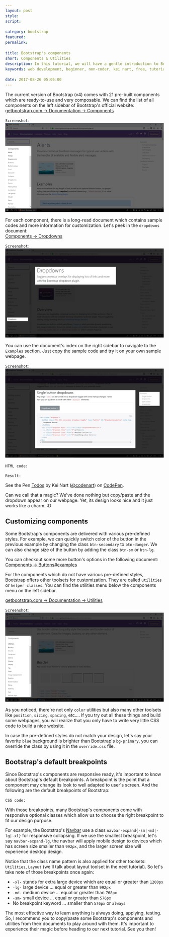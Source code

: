 ```yaml
---
layout: post
style:
script:

category: bootstrap
featured:
permalink:

title: Bootstrap's components
short: Components & Utilities
description: In this tutorial, we will have a gentle introduction to Bootstrap's Components and Utilities. <br>With Bootstrap's Components, we can build a webpage in minutes. <br>Let's start with talking about Components.
keywords: web development, beginner, non-coder, kei nart, free, tutorial, coding, programming, code nart, html, css, bootstrap, components, utilities

date: 2017-08-26 05:05:00
---
```


The current version of Bootstrap (v4) comes with 21 pre-built components which
are ready-to-use and very composable. We can find the list of all components on
the left sidebar of Bootstrap's official website:  
[getbootstrap.com -> Documentation -> Components](https://getbootstrap.com/docs/4.0/components/alerts/ "ext")

`Screenshot:`
![Bootstrap's components](/images/bootstrap/2/components.jpg)

For each component, there is a long-read document which contains sample codes and
more information for customization. Let's peek in the `dropdowns` document:  
[Components -> Dropdowns](https://getbootstrap.com/docs/4.0/components/dropdowns/ "ext")

`Screenshot:`
![Bootstrap's dropdowns](/images/bootstrap/2/dropdowns.jpg)

You can use the document's index on the right sidebar to navigate to the `Examples`
section. Just copy the sample code and try it on your own sample webpage.

`Screenshot:`
![Examples section](/images/bootstrap/2/examples.jpg)

`HTML code:`
<script src="https://gist.github.com/codenart/3c0ae21cda6edd9347f384951640a1ba.js">
</script>

`Result:`
<p data-height="500" data-theme-id="light" data-slug-hash="yPEmqM"
   data-default-tab="result" data-user="codenart" data-embed-version="2"
   data-pen-title="Todos" class="codepen">
   See the Pen <a href="https://codepen.io/codenart/pen/yPEmqM/">Todos</a>
   by Kei Nart (<a href="https://codepen.io/codenart">@codenart</a>) on
   <a href="https://codepen.io">CodePen</a>.
</p>
<script async src="https://production-assets.codepen.io/assets/embed/ei.js">
</script>

Can we call that a magic? We've done nothing but copy/paste and the dropdown
appear on our webpage. Yet, its design looks nice and it just works like a
charm. :D

## Customizing components

Some Bootstrap's components are delivered with various pre-defined styles. For
example, we can quickly switch color of the button in the previous example by
changing the class `btn-secondary` to `btn-danger`. We can also change size of
the button by adding the class `btn-sm` or `btn-lg`.

You can checkout some more button's options in the following document:  
[Components -> Buttons#examples](http://getbootstrap.com/docs/4.0/components/buttons/#examples "ext")

For the components which do not have various pre-defined styles, Bootstrap offers
other toolsets for customization. They are called `utilities` or `helper classes`.
You can find the utilities menu below the components menu on the left sidebar.

[getbootstrap.com -> Documentation -> Utilities](https://getbootstrap.com/docs/4.0/utilities/borders/ "ext")

`Screenshot:`
![Bootstrap's utilities](/images/bootstrap/2/utilities.jpg)

As you noticed, there're not only `color` utilities but also many other toolsets
like `position`, `sizing`, `spacing`, etc.... If you try out all these things and
build some webpages, you will realize that you only have to write very little CSS
code to build a nice website.

In case the pre-defined styles do not match your design, let's say your favorite
`blue` background is brighter than Bootstrap's `bg-primary`, you can override the
class by using it in the `override.css` file.

## Bootstrap's default breakpoints

Since Bootstrap's components are responsive ready, it's important to know about
Bootstrap's default breakpoints. A breakpoint is the point that a component may
change its look to well adapted to user's screen. And the following are the default
breakpoints of Bootstrap:

`CSS code:`
<script src="https://gist.github.com/codenart/e3aa9cf2bb9ac4fa40661f885f9f5993.js">
</script>

With those breakpoints, many Bootstrap's components come with responsive optional
classes which allow us to choose the right breakpoint to fit our design purpose.

For example, the Bootstrap's
[Navbar](https://getbootstrap.com/docs/4.0/components/navbar/ "ext") use a class
`navbar-expand{-sm|-md|-lg|-xl}` for responsive collapsing. If we use the
smallest breakpoint, let's say `navbar-expand-lg`, the navbar will apply mobile
design to devices which has screen size smaller than `992px`, and the larger
screen size will experience desktop design.

Notice that the class name pattern is also applied for other toolsets: `Utilities`,
`Layout` (we'll talk about layout toolset in the next tutorial). So let's take
note of those breakpoints once again:

- `-xl-` stands for extra large device which are equal or greater than `1200px`
- `-lg-` large device ... equal or greater than `992px`
- `-md-` medium device ... equal or greater than `768px`
- `-sm-` small device ... equal or greater than `576px`
- No breakpoint keyword ... smaller than `576px` or `always`

The most effective way to learn anything is always doing, applying, testing. So,
I recommend you to copy/paste some Bootstrap's components and utilities from
their documents to play around with them. It's important to experience their
magic before heading to our next tutorial. See you then!
